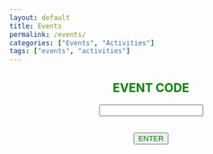 ```yaml
---
layout: default
title: Events
permalink: /events/
categories: ["Events", "Activities"]
tags: ["events", "activities"]
---
```


<style>
	body {
  background-image: url('/assets/images/dima-pechurin-JUbjYFvCv00-unsplash-medium-door.jpeg');
	background-attachment: fixed;
	color: #333; }
</style>

<script language="javascript">
	
async function digest_this(event_code) {
	const digest = await window.crypto.subtle.digest('SHA-256', event_code);
	console.log(digest);
}
	
function check_my_password(event_code) {
  digest_this(event_code)
  
  if (event_code.value=="pass1" | event_code.value=="pass2") { location="https://antoniofeijao.com/" }
  else { alert("Not sure about that event code...") } 
  }
	
</script>

<center>
  <h2 style="color:green;">EVENT CODE</h2>
  <input style="color:green; font-size:24px: font-family: 'Lucida Console', 'Courier New', monospace;" type="text" id="event_code" name="event_code" />

  <h2>
  <input style="color:green; font-size:24px: font-family: 'Lucida Console', 'Courier New', monospace;" type="button" value="ENTER" onclick="check_my_password(event_code)" />
  </h2>

</center>
